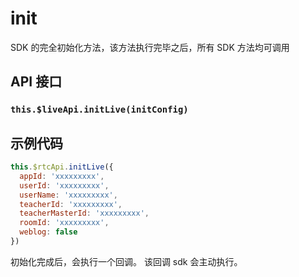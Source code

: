 # init

SDK 的完全初始化方法，该方法执行完毕之后，所有 SDK 方法均可调用

## API 接口

### `this.$liveApi.initLive(initConfig)`

## 示例代码

```js
this.$rtcApi.initLive({
  appId: 'xxxxxxxxx',
  userId: 'xxxxxxxxx',
  userName: 'xxxxxxxxx',
  teacherId: 'xxxxxxxxx',
  teacherMasterId: 'xxxxxxxxx',
  roomId: 'xxxxxxxxx',
  weblog: false
})
```

初始化完成后，会执行一个回调。 该回调 sdk 会主动执行。
